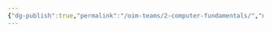 ```yaml
---
{"dg-publish":true,"permalink":"/oim-teams/2-computer-fundamentals/","noteIcon":"","created":"2024-10-24T00:35:21.827+05:30","updated":"2024-10-25T10:02:32.568+05:30"}
---
```


